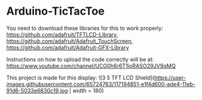 # Arduino-TicTacToe

You need to download these libraries for this to work properly: https://github.com/adafruit/TFTLCD-Library, https://github.com/adafruit/Adafruit_TouchScreen, https://github.com/adafruit/Adafruit-GFX-Library


Instructions on how to upload the code correctly will be at: https://www.youtube.com/channel/UCG0h6r6T1joRASO29JV9qMQ

This project is made for this display:
![3 5 TFT LCD Shield](https://user-images.githubusercontent.com/65724763/117194851-e1f4d600-ade4-11eb-91d6-5033e6830c19.jpg | width = 180)
